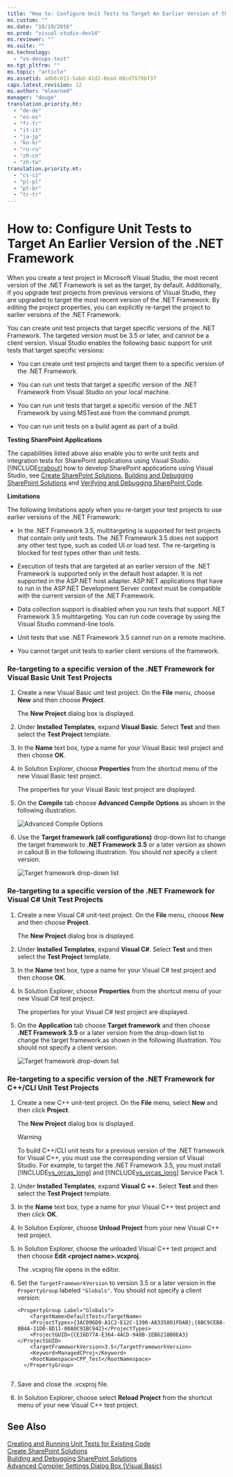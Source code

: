 ```yaml
---
title: "How to: Configure Unit Tests to Target An Earlier Version of the .NET Framework"
ms.custom: ""
ms.date: "10/19/2016"
ms.prod: "visual-studio-dev14"
ms.reviewer: ""
ms.suite: ""
ms.technology: 
  - "vs-devops-test"
ms.tgt_pltfrm: ""
ms.topic: "article"
ms.assetid: adb6c011-5abd-41d2-8ead-08cd7579bf37
caps.latest.revision: 12
ms.author: "mlearned"
manager: "douge"
translation.priority.ht: 
  - "de-de"
  - "es-es"
  - "fr-fr"
  - "it-it"
  - "ja-jp"
  - "ko-kr"
  - "ru-ru"
  - "zh-cn"
  - "zh-tw"
translation.priority.mt: 
  - "cs-cz"
  - "pl-pl"
  - "pt-br"
  - "tr-tr"
---
```

# How to: Configure Unit Tests to Target An Earlier Version of the .NET Framework
When you create a test project in Microsoft Visual Studio, the most recent version of the .NET Framework is set as the target, by default. Additionally, if you upgrade test projects from previous versions of Visual Studio, they are upgraded to target the most recent version of the .NET Framework. By editing the project properties, you can explicitly re-target the project to earlier versions of the .NET Framework.  
  
 You can create unit test projects that target specific versions of the .NET Framework. The targeted version must be 3.5 or later, and cannot be a client version. Visual Studio enables the following basic support for unit tests that target specific versions:  
  
-   You can create unit test projects and target them to a specific version of the .NET Framework.  
  
-   You can run unit tests that target a specific version of the .NET Framework from Visual Studio on your local machine.  
  
-   You can run unit tests that target a specific version of the .NET Framework by using MSTest.exe from the command prompt.  
  
-   You can run unit tests on a build agent as part of a build.  
  
 **Testing SharePoint Applications**  
  
 The capabilities listed above also enable you to write unit tests and integration tests for SharePoint applications using Visual Studio. [!INCLUDE[crabout](../code-quality/includes/crabout_md.md)] how to develop SharePoint applications using Visual Studio, see [Create SharePoint Solutions](../Topic/Create%20SharePoint%20Solutions.md), [Building and Debugging SharePoint Solutions](../Topic/Building%20and%20Debugging%20SharePoint%20Solutions.md) and [Verifying and Debugging SharePoint Code](../Topic/Verifying%20and%20Debugging%20SharePoint%20Code.md).  
  
 **Limitations**  
  
 The following limitations apply when you re-target your test projects to use earlier versions of the .NET Framework:  
  
-   In the .NET Framework 3.5, multitargeting is supported for test projects that contain only unit tests. The .NET Framework 3.5 does not support any other test type, such as coded UI or load test. The re-targeting is blocked for test types other than unit tests.  
  
-   Execution of tests that are targeted at an earlier version of the .NET Framework is supported only in the default host adapter. It is not supported in the ASP.NET host adapter. ASP.NET applications that have to run in the ASP.NET Development Server context must be compatible with the current version of the .NET Framework.  
  
-   Data collection support is disabled when you run tests that support .NET Framework 3.5 multitargeting. You can run code coverage by using the Visual Studio command-line tools.  
  
-   Unit tests that use .NET Framework 3.5 cannot run on a remote machine.  
  
-   You cannot target unit tests to earlier client versions of the framework.  
  
### Re-targeting to a specific version of the .NET Framework for Visual Basic Unit Test Projects  
  
1.  Create a new Visual Basic unit test project. On the **File** menu, choose **New** and then choose **Project**.  
  
     The **New Project** dialog box is displayed.  
  
2.  Under **Installed Templates**, expand **Visual Basic**. Select **Test** and then select the **Test Project** template.  
  
3.  In the **Name** text box, type a name for your Visual Basic test project and then choose **OK**.  
  
4.  In Solution Explorer, choose **Properties** from the shortcut menu of the new Visual Basic test project.  
  
     The properties for your Visual Basic test project are displayed.  
  
5.  On the **Compile** tab choose **Advanced Compile Options** as shown in the following illustration.  
  
     ![Advanced Compile Options](../code-quality/media/howtoconfigureunittest35frameworka.png "HowToConfigureUnitTest35FrameworkA")  
  
6.  Use the **Target framework (all configurations)** drop-down list to change the target framework to **.NET Framework 3.5** or a later version as shown in callout B in the following illustration. You should not specify a client version.  
  
     ![Target framework drop&#45;down list](../code-quality/media/howtoconfigureunitest35frameworkstepb.png "HowToConfigureUniTest35FrameworkStepB")  
  
### Re-targeting to a specific version of the .NET Framework for Visual C# Unit Test Projects  
  
1.  Create a new Visual C# unit-test project. On the **File** menu, choose **New** and then choose **Project**.  
  
     The **New Project** dialog box is displayed.  
  
2.  Under **Installed Templates**, expand **Visual C#**. Select **Test** and then select the **Test Project** template.  
  
3.  In the **Name** text box, type a name for your Visual C# test project and then choose **OK**.  
  
4.  In Solution Explorer, choose **Properties** from the shortcut menu of your new Visual C# test project.  
  
     The properties for your Visual C# test project are displayed.  
  
5.  On the **Application** tab choose **Target framework** and then choose **.NET Framework 3.5** or a later version from the drop-down list to change the target framework.as shown in the following illustration. You should not specify a client version.  
  
     ![Target framework drop&#45;down list](../code-quality/media/howtoconfigureunittest35frameworkcsharp.png "HowToConfigureUnitTest35FrameworkCSharp")  
  
### Re-targeting to a specific version of the .NET Framework for C++/CLI Unit Test Projects  
  
1.  Create a new C++ unit-test project. On the **File** menu, select **New** and then click **Project**.  
  
     The **New Project** dialog box is displayed.  
  
    > [!WARNING]
    >  To build C++/CLI unit tests for a previous version of the .NET framework for Visual C++, you must use the corresponding version of Visual Studio. For example, to target the .NET Framework 3.5, you must install [!INCLUDE[vs_orcas_long](../code-quality/includes/vs_orcas_long_md.md)] and [!INCLUDE[vs_orcas_long](../code-quality/includes/vs_orcas_long_md.md)] Service Pack 1.  
  
2.  Under **Installed Templates**, expand **Visual C ++**. Select **Test** and then select the **Test Project** template.  
  
3.  In the **Name** text box, type a name for your Visual C++ test project and then click **OK**.  
  
4.  In Solution Explorer, choose **Unload Project** from your new Visual C++ test project.  
  
5.  In Solution Explorer, choose the unloaded Visual C++ test project and then choose **Edit \<project name>.vcxproj**.  
  
     The .vcxproj file opens in the editor.  
  
6.  Set the `TargetFrameworkVersion` to version 3.5 or a later version in the `PropertyGroup` labeled `"Globals"`. You should not specify a client version:  
  
    ```  
    <PropertyGroup Label="Globals">  
        <TargetName>DefaultTest</TargetName>  
        <ProjectTypes>{3AC096D0-A1C2-E12C-1390-A8335801FDAB};{8BC9CEB8-8B4A-11D0-8D11-00A0C91BC942}</ProjectTypes>  
        <ProjectGUID>{CE16D77A-E364-4ACD-948B-1EB6218B0EA3}</ProjectGUID>  
        <TargetFrameworkVersion>3.5</TargetFrameworkVersion>  
        <Keyword>ManagedCProj</Keyword>  
        <RootNamespace>CPP_Test</RootNamespace>  
      </PropertyGroup>  
  
    ```  
  
7.  Save and close the .vcxproj file.  
  
8.  In Solution Explorer, choose select **Reload Project** from the shortcut menu of your new Visual C++ test project.  
  
## See Also  
 [Creating and Running Unit Tests for Existing Code](http://msdn.microsoft.com/en-us/e8370b93-085b-41c9-8dec-655bd886f173)   
 [Create SharePoint Solutions](../Topic/Create%20SharePoint%20Solutions.md)   
 [Building and Debugging SharePoint Solutions](../Topic/Building%20and%20Debugging%20SharePoint%20Solutions.md)   
 [Advanced Compiler Settings Dialog Box (Visual Basic)](../ide-reference/advanced-compiler-settings-dialog-box--visual-basic-.md)